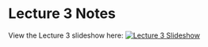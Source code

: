 # Lecture 3 Notes

View the Lecture 3 slideshow here: [![Lecture 3 Slideshow](https://gitpitch.com/assets/badge.svg)](https://gitpitch.com/CWRU-EECS301-Sum17/syllabus/master?p=/Lectures/Lecture03/Slides)
